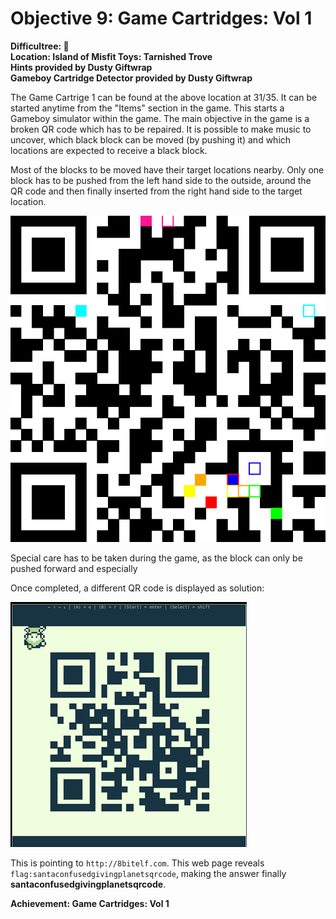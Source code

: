 # Objective 9: Game Cartridges: Vol 1
**Difficultree: 🎄**  
**Location: Island of Misfit Toys: Tarnished Trove**  
**Hints provided by Dusty Giftwrap**  
**Gameboy Cartridge Detector provided by Dusty Giftwrap**

The Game Cartrige 1 can be found at the above location at 31/35.
It can be started anytime from the "Items" section in the game.
This starts a Gameboy simulator within the game.
The main objective in the game is a broken QR code which has to be repaired.
It is possible to make music to uncover, which black block can be moved (by pushing it) and which locations are expected to receive a black block.

Most of the blocks to be moved have their target locations nearby. Only one block has to be pushed from the left hand side to the outside, around the QR code and then finally inserted from the right hand side to the target location.

![QR Code](game-qr.png)

Special care has to be taken during the game, as the block can only be pushed forward and especially 

Once completed,  a different QR code is displayed as solution:

![QR Code](qr-code.png)

This is pointing to `http://8bitelf.com`. This web page reveals `flag:santaconfusedgivingplanetsqrcode`, making the answer finally **santaconfusedgivingplanetsqrcode**.

**Achievement: Game Cartridges: Vol 1**
<!--stackedit_data:
eyJoaXN0b3J5IjpbLTgzMzEyNDQwNSwyMTA3MTE5NzksMjExMj
k1Mzk4LC0yMDU4ODEzMzU0LC0yMDEwMTkyNjNdfQ==
-->